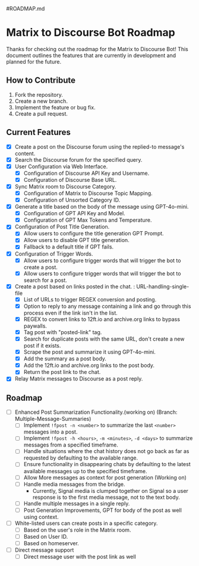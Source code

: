 #ROADMAP.md 
# Matrix to Discourse Bot Roadmap
Thanks for checking out the roadmap for the Matrix to Discourse Bot! This document outlines the features that are currently in development and planned for the future.


## How to Contribute
1. Fork the repository.
2. Create a new branch.
3. Implement the feature or bug fix.
4. Create a pull request.

## Current Features
- [x] Create a post on the Discourse forum using the replied-to message's content.
- [x] Search the Discourse forum for the specified query.
- [x] User Configuration via Web Interface.
    - [x] Configuration of Discourse API Key and Username.
    - [x] Configuration of Discourse Base URL.
- [x] Sync Matrix room to Discourse Category.
    - [x] Configuration of Matrix to Discourse Topic Mapping.
    - [x] Configuration of Unsorted Category ID.
- [x] Generate a title based on the body of the message using GPT-4o-mini.
    - [x] Configuration of GPT API Key and Model.
    - [x] Configuration of GPT Max Tokens and Temperature.
- [x] Configuration of Post Title Generation.
    - [x] Allow users to configure the title generation GPT Prompt.
    - [x] Allow users to disable GPT title generation.
    - [x] Fallback to a default title if GPT fails.
- [x] Configuration of Trigger Words.
    - [x] Allow users to configure trigger words that will trigger the bot to create a post.
    - [x] Allow users to configure trigger words that will trigger the bot to search for a post.
- [x] Create a post based on links posted in the chat. : URL-handling-single-file
    - [x] List of URLs to trigger REGEX conversion and posting.
    - [x] Option to reply to any message containing a link and go through this process even if the link isn't in the list.
    - [x] REGEX to convert links to 12ft.io and archive.org links to bypass paywalls.
    - [x] Tag post with "posted-link" tag.
    - [x] Search for duplicate posts with the same URL, don't create a new post if it exists.
    - [x] Scrape the post and summarize it using GPT-4o-mini.
    - [x] Add the summary as a post body.
    - [x] Add the 12ft.io and archive.org links to the post body.
    - [x] Return the post link to the chat.
- [x] Relay Matrix messages to Discourse as a post reply. 

## Roadmap

- [ ] Enhanced Post Summarization Functionality.(working on) (Branch: Multiple-Message-Summaries) 
    - [ ] Implement `!fpost -n <number>` to summarize the last `<number>` messages into a post.
    - [ ] Implement `!fpost -h <hours>`, `-m <minutes>`, `-d <days>` to summarize messages from a specified timeframe.
    - [ ] Handle situations where the chat history does not go back as far as requested by defaulting to the available range.
    - [ ] Ensure functionality in disappearing chats by defaulting to the latest available messages up to the specified timeframe.
    - [ ] Allow More messages as context for post generation (Working on)
    - [ ] Handle media messages from the bridge.
        - Currently, Signal media is clumped together on Signal so a user response is to the first media message, not to the text body.
    - [ ] Handle multiple messages in a single reply.
    - [ ] Post Generation Improvements, GPT for body of the post as well using context.
- [ ] White-listed users can create posts in a specific category.
    - [ ] Based on the user's role in the Matrix room.
    - [ ] Based on User ID.
    - [ ] Based on homeserver.
- [ ] Direct message support
    - [ ] Direct message user with the post link as well
